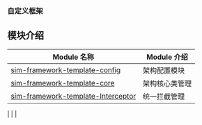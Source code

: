 

### 自定义框架


## 模块介绍
| Module 名称                                                  | Module 介绍                                                    |
| ------------------------------------------------------------ | ------------------------------------------------------------ |
| [sim-framework-template-config](sim-framework-template-config)| 架构配置模块                      |                                            |
| [sim-framework-template-core](sim-framework-template-core)|  架构核心类管理                        |
| [sim-framework-template-Interceptor](sim-framework-template-Interceptor)| 统一拦截管理           |













| []()| |
